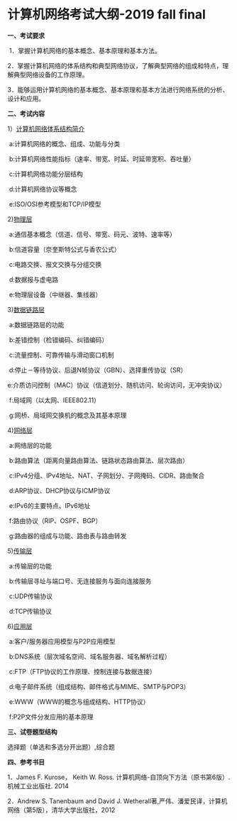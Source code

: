  

# 计算机网络考试大纲-2019 fall final

**一、考试要求**

​	1．掌握计算机网络的基本概念、基本原理和基本方法。

​	2．掌握计算机网络的体系结构和典型网络协议，了解典型网络的组成和特点，理解典型网络设备的工作原理。

​	3．能够运用计算机网络的基本概念、基本原理和基本方法进行网络系统的分析、设计和应用。

**二、考试内容**

1）[计算机网络体系结构简介](./arch.md)

​	a:计算机网络的概念、组成、功能与分类

​	b:计算机网络性能指标（速率、带宽、时延、时延带宽积、吞吐量）

​	c:计算机网络功能分层结构

​	d:计算机网络协议等概念

​	e:ISO/OSI参考模型和TCP/IP模型

2)[物理层](./phy.md)

​	a:通信基本概念（信道、信号、带宽、码元、波特、速率等）

​	b:信道容量（奈奎斯特公式与香农公式）

​	c:电路交换、报文交换与分组交换

​	d:数据报与虚电路

​	e:物理层设备（中继器、集线器）

3)[数据链路层](./link.md)

​	a:数据链路层的功能

​	b:差错控制（检错编码、纠错编码）

​	c:流量控制、可靠传输与滑动窗口机制

​	d:停止－等待协议、后退N帧协议（GBN）、选择重传协议（SR）

​	e:介质访问控制（MAC）协议（信道划分、随机访问、轮询访问，无冲突协议）

​	f:局域网（以太网、IEEE802.11）

​	g:网桥、局域网交换机的概念及其基本原理

4)[网络层](./network.md)

​	a:网络层的功能

​	b:路由算法（距离向量路由算法、链路状态路由算法、层次路由）

​	c:IPv4分组、IPv4地址、NAT、子网划分、子网掩码、CIDR、路由聚合

​	d:ARP协议、DHCP协议与ICMP协议

​	e:IPv6的主要特点、IPv6地址

​	f:路由协议（RIP、OSPF、BGP）

​	g:路由器的组成与功能、路由表与路由转发

5)[传输层](./transport.md)

​	a:传输层的功能

​	b:传输层寻址与端口号、无连接服务与面向连接服务

​	c:UDP传输协议

​	d:TCP传输协议

6)[应用层](./application.md)

​	a:客户/服务器应用模型与P2P应用模型

​	b:DNS系统（层次域名空间、域名服务器、域名解析过程）

​	c:FTP（FTP协议的工作原理、控制连接与数据连接）

​	d:电子邮件系统（组成结构、邮件格式与MIME、SMTP与POP3）

​	e:WWW（WWW的概念与组成结构、HTTP协议）

​	f:P2P文件分发应用的基本原理

**三、试卷题型结构**

选择题（单选和多选分开出题）,综合题

**四、参考书目**

1．James F. Kurose， Keith W. Ross. 计算机网络-自顶向下方法（原书第6版）. 机械工业出版社. 2014

2．Andrew S. Tanenbaum and David J. Wetherall著,严伟、潘爱民译，计算机网络（第5版），清华大学出版社，2012

 
